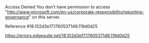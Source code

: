 Access Denied
You don't have permission to access "http://www.microsoft.com/en-us/corporate-responsibility/reporting-governance" on this server.

Reference #18.102d3e17.1760537148.119d0d25

https://errors.edgesuite.net/18.102d3e17.1760537148.119d0d25